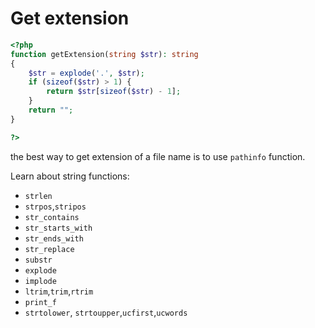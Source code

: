 # Get extension

```php
<?php
function getExtension(string $str): string
{
    $str = explode('.', $str);
    if (sizeof($str) > 1) {
        return $str[sizeof($str) - 1];
    }
    return "";
}

?>
```
the best way to get extension of a file name is to use `pathinfo` function.

Learn about string  functions:
- `strlen`
- `strpos`,`stripos`
- `str_contains`
- `str_starts_with`
- `str_ends_with`
- `str_replace`
- `substr`
- `explode`
- `implode`
- `ltrim`,`trim`,`rtrim`
- `print_f`
- `strtolower`, `strtoupper`,`ucfirst`,`ucwords`